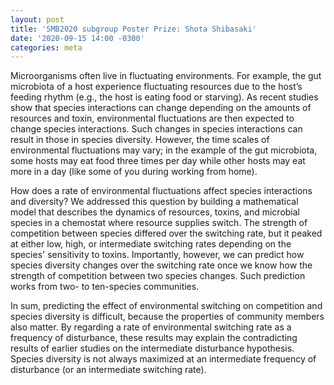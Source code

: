 ```yaml
---
layout: post
title: 'SMB2020 subgroup Poster Prize: Shota Shibasaki'
date: '2020-09-15 14:00 -0300'
categories: meta
---
```



Microorganisms often live in fluctuating environments. For example, the gut microbiota of a host experience fluctuating resources due to the host’s feeding rhythm (e.g., the host is eating food or starving). As recent studies show that species interactions can change depending on the amounts of resources and toxin, environmental fluctuations are then expected to change species interactions. Such changes in species interactions can result in those in species diversity. However, the time scales of environmental fluctuations may vary; in the example of the gut microbiota, some hosts may eat food three times per day while other hosts may eat more in a day (like some of you during working from home).

How does a rate of environmental fluctuations affect species interactions and diversity? We addressed this question by building a mathematical model that describes the dynamics of resources, toxins, and microbial species in a chemostat where resource supplies switch. The strength of competition between species differed over the switching rate, but it peaked at either low, high, or intermediate switching rates depending on the species' sensitivity to toxins. Importantly, however, we can predict how species diversity changes over the switching rate once we know how the strength of competition between two species changes. Such prediction works from two- to ten-species communities.

In sum, predicting the effect of environmental switching on competition and species diversity is difficult, because the properties of community members also matter. By regarding a rate of environmental switching rate as a frequency of disturbance, these results may explain the contradicting results of earlier studies on the intermediate disturbance hypothesis. Species diversity is not always maximized at an intermediate frequency of disturbance (or an intermediate switching rate).


